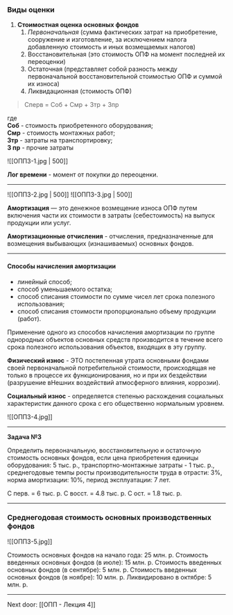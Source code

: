 ### Виды оценки 

1. **Стоимостная оценка основных фондов** 
	1. *Первоначальная* (сумма фактических затрат на приобретение, сооружение и изготовление, за исключением налога добавленную стоимость и иных возмещаемых налогов)
	2. Восстановительная (это стоимость ОПФ на момент последней их переоценки)
	3. Остаточная (представляет собой разность между первоначальной восстановительной стоимостью ОПФ и суммой их износа)
	4. Ликвидационная (стоимость ОПФ)

>  Сперв = Соб + Смр + Зтр + Зпр

где  
	**Соб** - стоимость приобретенного оборудования;  
	**Смр** - стоимость монтажных работ;  
	**3тр** - затраты на транспортировку;  
	**3 пр** - прочие затраты

![[ОПП3-1.jpg | 500]]

**Лог времени** - момент от покупки до переоценки. 

---

![[ОПП3-2.jpg | 500]]
![[ОПП3-3.jpg | 500]]

**Амортизация** — это денежное возмещение износа ОПФ путем включения части их стоимости в затраты (себестоимость) на выпуск продукции или услуг.  

**Амортизационные отчисления** - отчисления, предназначенные для возмещения выбывающих (изнашиваемых) основных фондов.

---
#### Способы начисления амортизации  
  
- линейный способ;  
- способ уменьшаемого остатка;  
- способ списания стоимости по сумме чисел лет срока полезного использования;  
- способ списания стоимости пропорционально объему продукции (работ). 
 
Применение одного из способов начисления амортизации по группе однородных объектов основных средств производится в течение всего срока полезного использования объектов, входящих в эту группу.

**Физический износ** - ЭТО постепенная утрата основными фондами своей первоначальной потребительной стоимости, происходящая не только в процессе их функционирования, но и при их бездействии (разрушение вНешних воздействий атмосферного влияния, коррозии).

**Социальный износ** - определяется степенью расхождения социальных характеристик данного срока с его общественно нормальным уровнем.

![[ОПП3-4.jpg]]

---
**Задача №3** 

Определить первоначальную, восстановительную и остаточную стоимость основных фондов, если цена приобретения единицы оборудования: 5 тыс. р., транспортно-монтажные затраты - 1 тыс. р., среднегодовые темпы росты производительности труда в отрасти: 3%, норма амортизации: 10%, период эксплуатации: 7 лет.  

С перв. = 6 тыс. р.
С восст. = 4.8 тыс. р.
С ост. = 1.8 тыс. р.

---
### Среднегодовая стоимость основных производственных фондов

![[ОПП3-5.jpg]]

Стоимость основных фондов на начало года: 25 млн. р.
Стоимость введенных основных фондов (в июле): 15 млн. р. 
Стоимость введенных основных фондов (в сентябре): 5 млн. р. 
Стоимость введенных основных фондов (в ноябре): 10 млн. р. 
Ликвидировано в октябре: 5 млн. р. 

---

Next door: [[ОПП - Лекция 4]]